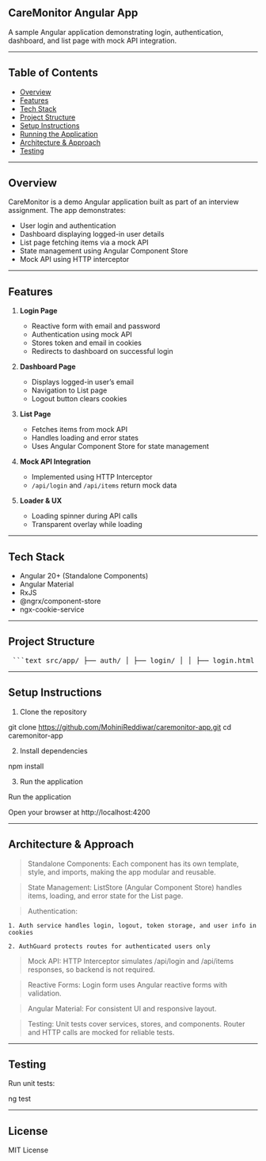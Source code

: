 ## CareMonitor Angular App

A sample Angular application demonstrating login, authentication, dashboard, and list page with mock API integration.

---

## Table of Contents

- [Overview](#overview)  
- [Features](#features)  
- [Tech Stack](#tech-stack)  
- [Project Structure](#project-structure)  
- [Setup Instructions](#setup-instructions)  
- [Running the Application](#running-the-application)
- [Architecture & Approach](#architecture--approach)  
- [Testing](#testing)  

---

## Overview

CareMonitor is a demo Angular application built as part of an interview assignment. The app demonstrates:  

- User login and authentication  
- Dashboard displaying logged-in user details  
- List page fetching items via a mock API  
- State management using Angular Component Store  
- Mock API using HTTP interceptor  

---

## Features

1. **Login Page**  
   - Reactive form with email and password  
   - Authentication using mock API  
   - Stores token and email in cookies  
   - Redirects to dashboard on successful login  

2. **Dashboard Page**  
   - Displays logged-in user’s email  
   - Navigation to List page  
   - Logout button clears cookies  

3. **List Page**  
   - Fetches items from mock API  
   - Handles loading and error states  
   - Uses Angular Component Store for state management  

4. **Mock API Integration**  
   - Implemented using HTTP Interceptor  
   - `/api/login` and `/api/items` return mock data  

5. **Loader & UX**  
   - Loading spinner during API calls  
   - Transparent overlay while loading  

---

## Tech Stack

- Angular 20+ (Standalone Components)  
- Angular Material  
- RxJS  
- @ngrx/component-store  
- ngx-cookie-service  

---

## Project Structure

<pre> ```text src/app/ ├── auth/ │ ├── login/ │ │ ├── login.html │ │ ├── login.scss │ │ ├── login.spec.ts │ │ ├── login.ts │ ├── auth.spec.ts │ ├── auth.ts │ ├── auth.guard.spec.ts │ ├── auth.guard.ts ├── dashboard/ │ ├── dashboard.html │ ├── dashboard.scss │ ├── dashboard.spec.ts │ ├── dashboard.ts ├── list/ │ ├── list.html │ ├── list.scss │ ├── list.spec.ts │ ├── list.ts │ ├── list.store.spec.ts │ ├── list.store.ts ├── mocks/ │ ├── mock-api.interceptor.spec.ts │ ├── mock-api.interceptor.ts ├── services/ │ ├── item.spec.ts │ ├── item.ts ├── app.config.ts ├── app.html ├── app.routes.ts ├── app.scss ├── app.spec.ts ├── app.ts ``` </pre>

---

## Setup Instructions

1. Clone the repository

git clone https://github.com/MohiniReddiwar/caremonitor-app.git
cd caremonitor-app

2. Install dependencies

npm install

3. Run the application

Run the application

Open your browser at http://localhost:4200

---

## Architecture & Approach

> Standalone Components: Each component has its own template, style, and imports, making the app modular and reusable.

> State Management: ListStore (Angular Component Store) handles items, loading, and error state for the List page.

> Authentication:

    1. Auth service handles login, logout, token storage, and user info in cookies

    2. AuthGuard protects routes for authenticated users only

> Mock API: HTTP Interceptor simulates /api/login and /api/items responses, so backend is not required.

> Reactive Forms: Login form uses Angular reactive forms with validation.

> Angular Material: For consistent UI and responsive layout.

> Testing: Unit tests cover services, stores, and components. Router and HTTP calls are mocked for reliable tests.

---

## Testing

Run unit tests:

ng test

---

## License

MIT License


